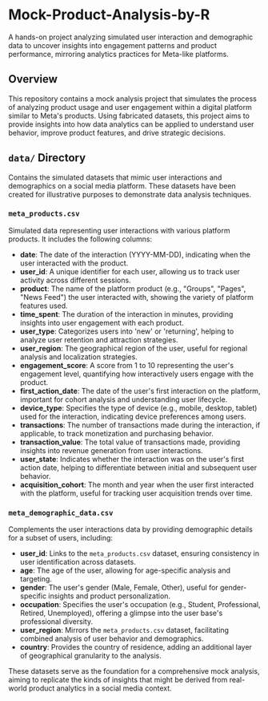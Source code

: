 # Mock-Product-Analysis-by-R
A hands-on project analyzing simulated user interaction and demographic data to uncover insights into engagement patterns and product performance, mirroring analytics practices for Meta-like platforms.

## Overview
This repository contains a mock analysis project that simulates the process of analyzing product usage and user engagement within a digital platform similar to Meta's products. Using fabricated datasets, this project aims to provide insights into how data analytics can be applied to understand user behavior, improve product features, and drive strategic decisions.

## `data/` Directory

Contains the simulated datasets that mimic user interactions and demographics on a social media platform. These datasets have been created for illustrative purposes to demonstrate data analysis techniques.

### `meta_products.csv`

Simulated data representing user interactions with various platform products. It includes the following columns:

- **date**: The date of the interaction (YYYY-MM-DD), indicating when the user interacted with the product.
- **user_id**: A unique identifier for each user, allowing us to track user activity across different sessions.
- **product**: The name of the platform product (e.g., "Groups", "Pages", "News Feed") the user interacted with, showing the variety of platform features used.
- **time_spent**: The duration of the interaction in minutes, providing insights into user engagement with each product.
- **user_type**: Categorizes users into 'new' or 'returning', helping to analyze user retention and attraction strategies.
- **user_region**: The geographical region of the user, useful for regional analysis and localization strategies.
- **engagement_score**: A score from 1 to 10 representing the user's engagement level, quantifying how interactively users engage with the product.
- **first_action_date**: The date of the user's first interaction on the platform, important for cohort analysis and understanding user lifecycle.
- **device_type**: Specifies the type of device (e.g., mobile, desktop, tablet) used for the interaction, indicating device preferences among users.
- **transactions**: The number of transactions made during the interaction, if applicable, to track monetization and purchasing behavior.
- **transaction_value**: The total value of transactions made, providing insights into revenue generation from user interactions.
- **user_state**: Indicates whether the interaction was on the user's first action date, helping to differentiate between initial and subsequent user behavior.
- **acquisition_cohort**: The month and year when the user first interacted with the platform, useful for tracking user acquisition trends over time.

### `meta_demographic_data.csv`

Complements the user interactions data by providing demographic details for a subset of users, including:

- **user_id**: Links to the `meta_products.csv` dataset, ensuring consistency in user identification across datasets.
- **age**: The age of the user, allowing for age-specific analysis and targeting.
- **gender**: The user's gender (Male, Female, Other), useful for gender-specific insights and product personalization.
- **occupation**: Specifies the user's occupation (e.g., Student, Professional, Retired, Unemployed), offering a glimpse into the user base's professional diversity.
- **user_region**: Mirrors the `meta_products.csv` dataset, facilitating combined analysis of user behavior and demographics.
- **country**: Provides the country of residence, adding an additional layer of geographical granularity to the analysis.

These datasets serve as the foundation for a comprehensive mock analysis, aiming to replicate the kinds of insights that might be derived from real-world product analytics in a social media context.
